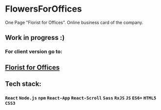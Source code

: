 # FlowersForOffices
One Page "Florist for Offices". Online business card of the company.

## Work in progress :)

### For client version go to:
## <a href="https://arturdziadosz.github.io/FlowersForOffices/" target="_blank">Florist for Offices</a>

## Tech stack:
### `React` `Node.js` `npm` `React-App` `React-Scroll`  `Sass` `RxJS` `JS` `ES6+` `HTML5` `CSS3` 
